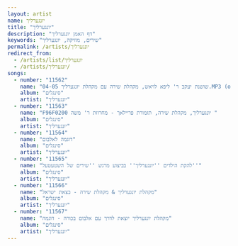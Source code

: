 ```yaml
---
layout: artist
name: יונגערליך
title: "יונגערליך"
description: "דף האמן יונגערליך"
keywords: "שירים, מוזיקה, יונגערליך"
permalink: /artists/יונגערליך
redirect_from:
  - /artists/list/יונגערליך
  - /artists/יונגערליך/
songs:
  - number: "11562"
    name: "04-05 שושנת יעקב ר' ליפא לויאש, מקהלת שירה עם מקהלת יונגערליך.MP3 (online-audio-converter.com)"
    album: "סינגלים"
    artist: "יונגערליך"
  - number: "11563"
    name: "F96F0200 יונגערליך, מקהלת שירה, תזמורת פריילאך - מחרוזת ר' משה "
    album: "סינגלים"
    artist: "יונגערליך"
  - number: "11564"
    name: "דוגמה לאלבום"
    album: "סינגלים"
    artist: "יונגערליך"
  - number: "11565"
    name: "להקת הילדים ''יונגערליך'' בביצוע מרגש ''שירים של השטעטעל''"
    album: "סינגלים"
    artist: "יונגערליך"
  - number: "11566"
    name: "מקהלת יונגערליך & מקהלת שירה - בצאת ישראל"
    album: "סינגלים"
    artist: "יונגערליך"
  - number: "11567"
    name: "מקהלת יונגערליך יוצאת לדרך עם אלבום בכורה - דוגמה"
    album: "סינגלים"
    artist: "יונגערליך"
---
```

